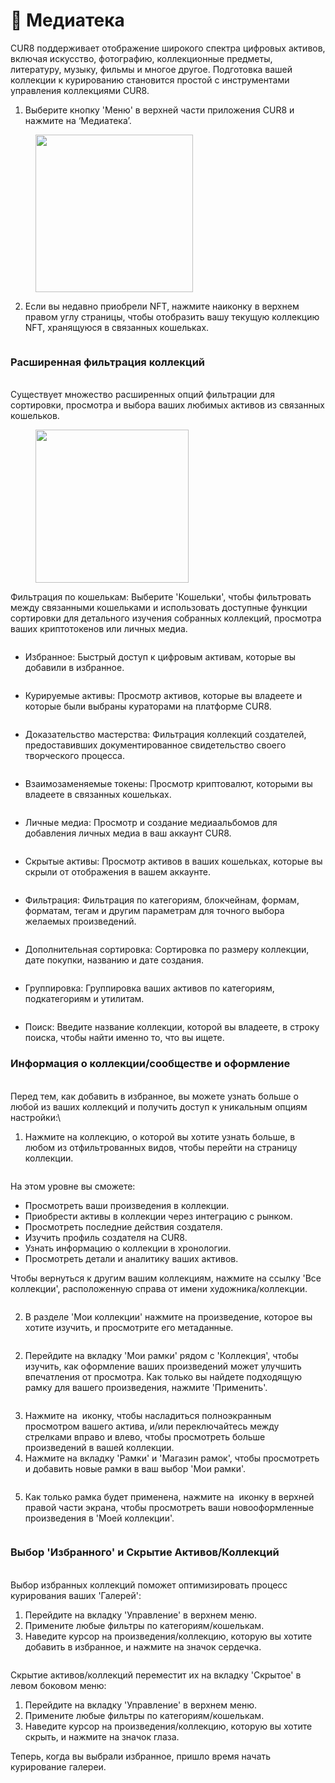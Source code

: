 # 🎨 Медиатека

CUR8 поддерживает отображение широкого спектра цифровых активов, включая искусство, фотографию, коллекционные предметы, литературу, музыку, фильмы и многое другое. Подготовка вашей коллекции к курированию становится простой с инструментами управления коллекциями CUR8. &#x20;

1. Выберите кнопку 'Меню' в верхней части приложения CUR8 и нажмите на ‘Медиатека’.

<figure><img src="../.gitbook/assets/Screenshot 2025-01-13 at 13.23.32.png" alt="" width="252"><figcaption></figcaption></figure>

2. Если вы недавно приобрели NFT, нажмите на<img src="../.gitbook/assets/Screenshot 2024-04-11 at 12.08.45.png" alt="" data-size="line">иконку в верхнем правом углу страницы, чтобы отобразить вашу текущую коллекцию NFT, хранящуюся в связанных кошельках.

<figure><img src="../.gitbook/assets/Screenshot 2025-01-03 at 09.32.21.png" alt=""><figcaption></figcaption></figure>

### Расширенная фильтрация коллекций &#x20;

\
Существует множество расширенных опций фильтрации для сортировки, просмотра и выбора ваших любимых активов из связанных кошельков.

<figure><img src="../.gitbook/assets/Screenshot 2025-01-03 at 09.33.38.png" alt="" width="245"><figcaption></figcaption></figure>

Фильтрация по кошелькам: Выберите 'Кошельки', чтобы фильтровать между связанными кошельками и использовать доступные функции сортировки для детального изучения собранных коллекций, просмотра ваших криптотокенов или личных медиа.

<figure><img src="../.gitbook/assets/Screenshot 2025-01-03 at 09.35.06.png" alt=""><figcaption></figcaption></figure>

* Избранное: Быстрый доступ к цифровым активам, которые вы добавили в избранное.

<figure><img src="../.gitbook/assets/Screenshot 2025-01-03 at 09.38.17.png" alt=""><figcaption></figcaption></figure>

* Курируемые активы: Просмотр активов, которые вы владеете и которые были выбраны кураторами на платформе CUR8.

<figure><img src="../.gitbook/assets/Screenshot 2025-01-03 at 09.44.25.png" alt=""><figcaption></figcaption></figure>

* Доказательство мастерства: Фильтрация коллекций создателей, предоставивших документированное свидетельство своего творческого процесса.

<figure><img src="../.gitbook/assets/Screenshot 2025-01-03 at 09.45.35.png" alt=""><figcaption></figcaption></figure>

* Взаимозаменяемые токены: Просмотр криптовалют, которыми вы владеете в связанных кошельках.

<figure><img src="../.gitbook/assets/Screenshot 2025-01-03 at 09.47.03.png" alt=""><figcaption></figcaption></figure>

* Личные медиа: Просмотр и создание медиаальбомов для добавления личных медиа в ваш аккаунт CUR8.

<figure><img src="../.gitbook/assets/Screenshot 2025-01-03 at 09.50.47.png" alt=""><figcaption></figcaption></figure>

* Скрытые активы: Просмотр активов в ваших кошельках, которые вы скрыли от отображения в вашем аккаунте.&#x20;

<figure><img src="../.gitbook/assets/Screenshot 2025-01-03 at 09.51.33.png" alt=""><figcaption></figcaption></figure>

* Фильтрация: Фильтрация по категориям, блокчейнам, формам, форматам, тегам и другим параметрам для точного выбора желаемых произведений.

<figure><img src="../.gitbook/assets/Screenshot 2025-01-03 at 09.53.19.png" alt=""><figcaption></figcaption></figure>

* Дополнительная сортировка: Сортировка по размеру коллекции, дате покупки, названию и дате создания.

<figure><img src="../.gitbook/assets/Screenshot 2025-01-03 at 09.54.12.png" alt=""><figcaption></figcaption></figure>

* Группировка: Группировка ваших активов по категориям, подкатегориям и утилитам. &#x20;

<figure><img src="../.gitbook/assets/Screenshot 2025-01-03 at 09.56.09.png" alt=""><figcaption></figcaption></figure>

* Поиск: Введите название коллекции, которой вы владеете, в строку поиска, чтобы найти именно то, что вы ищете.

### Информация о коллекции/сообществе и оформление

\
Перед тем, как добавить в избранное, вы можете узнать больше о любой из ваших коллекций и получить доступ к уникальным опциям настройки:\

1. Нажмите на коллекцию, о которой вы хотите узнать больше, в любом из отфильтрованных видов, чтобы перейти на страницу коллекции.

<figure><img src="../.gitbook/assets/Screenshot 2025-01-03 at 10.00.13.png" alt=""><figcaption></figcaption></figure>

На этом уровне вы сможете:

* Просмотреть ваши произведения в коллекции.&#x20;
* Приобрести активы в коллекции через интеграцию с рынком.&#x20;
* Просмотреть последние действия создателя.
* Изучить профиль создателя на CUR8.
* Узнать информацию о коллекции в хронологии.
* Просмотреть детали и аналитику ваших активов.

Чтобы вернуться к другим вашим коллекциям, нажмите на ссылку 'Все коллекции', расположенную справа от имени художника/коллекции.&#x20;

<figure><img src="../.gitbook/assets/Screenshot 2025-01-03 at 10.04.03.png" alt=""><figcaption></figcaption></figure>

2. В разделе 'Мои коллекции' нажмите на произведение, которое вы хотите изучить, и просмотрите его метаданные.

<figure><img src="../.gitbook/assets/Screenshot 2025-01-03 at 10.08.29.png" alt=""><figcaption></figcaption></figure>

2. Перейдите на вкладку 'Мои рамки' рядом с 'Коллекция', чтобы изучить, как оформление ваших произведений может улучшить впечатления от просмотра. Как только вы найдете подходящую рамку для вашего произведения, нажмите 'Применить'.

<figure><img src="../.gitbook/assets/Screenshot 2025-01-03 at 10.09.50.png" alt=""><figcaption></figcaption></figure>

3. Нажмите на <img src="../.gitbook/assets/Screenshot 2024-04-10 at 11.29.17.png" alt="" data-size="line"> иконку, чтобы насладиться полноэкранным просмотром вашего актива, и/или переключайтесь между стрелками вправо и влево, чтобы просмотреть больше произведений в вашей коллекции.
4. Нажмите на вкладку 'Рамки' и 'Магазин рамок', чтобы просмотреть и добавить новые рамки в ваш выбор 'Мои рамки'.

<figure><img src="../.gitbook/assets/Screenshot 2025-01-03 at 10.36.08.png" alt=""><figcaption></figcaption></figure>

5. Как только рамка будет применена, нажмите на <img src="../.gitbook/assets/Screenshot 2024-04-12 at 07.54.32.png" alt="" data-size="line"> иконку в верхней правой части экрана, чтобы просмотреть ваши новооформленные произведения в 'Моей коллекции'.

<figure><img src="../.gitbook/assets/Screenshot 2025-01-03 at 10.37.16.png" alt=""><figcaption></figcaption></figure>

### Выбор 'Избранного' и Скрытие Активов/Коллекций

\
Выбор избранных коллекций поможет оптимизировать процесс курирования ваших 'Галерей':

1. Перейдите на вкладку 'Управление' в верхнем меню.&#x20;
2. Примените любые фильтры по категориям/кошелькам.
3. Наведите курсор на произведения/коллекцию, которую вы хотите добавить в избранное, и нажмите на значок сердечка.

<figure><img src="../.gitbook/assets/Screenshot 2025-01-03 at 10.39.38.png" alt=""><figcaption></figcaption></figure>

Скрытие активов/коллекций переместит их на вкладку 'Скрытое' в левом боковом меню:

1. Перейдите на вкладку 'Управление' в верхнем меню.&#x20;
2. Примените любые фильтры по категориям/кошелькам.
3. Наведите курсор на произведения/коллекцию, которую вы хотите скрыть, и нажмите на значок глаза.

Теперь, когда вы выбрали избранное, пришло время начать курирование галереи.&#x20;